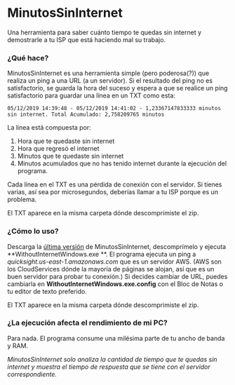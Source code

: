 # MinutosSinInternet
Una herramienta para saber cuánto tiempo te quedas sin internet y demostrarle a tu ISP que está haciendo mal su trabajo.

### ¿Qué hace?
MinutosSinInternet es una herramienta simple (pero poderosa(?)) que realiza un ping a una URL (a un servidor).  Si el resultado del ping no es satisfactorio, se guarda la hora del suceso y espera a que se realice un ping satisfactorio para guardar una línea en un TXT como esta:

`05/12/2019 14:39:48 - 05/12/2019 14:41:02 - 1,23367147833333 minutos sin internet. Total Acumulado: 2,758209765 minutos`

La línea está compuesta por: 
1. Hora que te quedaste sin internet
2. Hora que regresó el internet 
3. Minutos que te quedaste sin internet
4. Minutos acumulados que no has tenido internet durante la ejecución del programa.

Cada línea en el TXT es una pérdida de conexión con el servidor. Si tienes varias, así sea por microsegundos, deberías llamar a tu ISP porque es un problema.

El TXT aparece en la misma carpeta dónde descomprimiste el zip.

### ¿Cómo lo uso?
Descarga la [última versión](https://github.com/hugobullont/MinutosSinInternet/releases/download/v1.0/MinutosSinInternet-v1.0.zip "Descargar - v1.0") de MinutosSinInternet, descomprímelo y ejecuta **WithoutInternetWindows.exe **. El programa ejecuta un ping a *quicksight.us-east-1.amazonaws.com*  que es un servidor AWS. (AWS son los CloudServices dónde la mayoría de páginas se alojan, así que es un buen servidor para probar tu conexión.) Si decides cambiar de URL, puedes cambiarla en **WithoutInternetWindows.exe.config** con el Bloc de Notas o tu editor de texto preferido.

El TXT aparece en la misma carpeta dónde descomprimiste el zip.

### ¿La ejecución afecta el rendimiento de mi PC?
Para nada. El programa consume una milésima parte de tu ancho de banda y RAM. 

*MinutosSinInternet solo analiza la cantidad de tiempo que te quedas sin internet y muestra el tiempo de respuesta que se tiene con el servidor correspondiente.*
